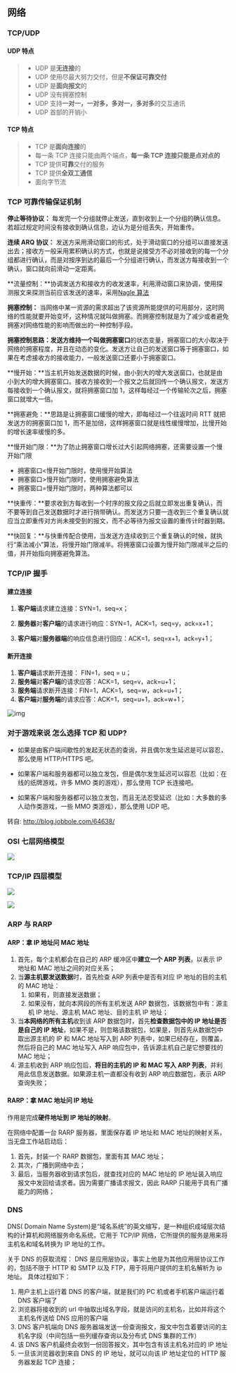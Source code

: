 ## 网络

### TCP/UDP

#### UDP 特点

> - UDP 是**无连接**的
> - UDP 使用尽最大努力交付，但是**不保证可靠交付**
> - UDP 是**面向报文**的
> - UDP 没有拥塞控制
> - UDP 支持**一对一，一对多，多对一，多对多**的交互通讯
> - UDP 首部的开销小

#### TCP 特点

> - TCP 是**面向连接**的
> - 每一条 TCP 连接只能由两个端点，**每一条 TCP 连接只能是点对点的**
> - TCP 提供**可靠**交付的服务
> - TCP 提供**全双工通信**
> - 面向字节流

### TCP 可靠传输保证机制

**停止等待协议：** 每发完一个分组就停止发送，直到收到上一个分组的确认信息。若超过规定时间没有接收到确认信息，边认为是分组丢失，开始重传。

**连续 ARQ 协议：** 发送方采用滑动窗口的形式，处于滑动窗口的分组可以直接发送出去；接收方一般采用累积确认的方式，也就是说接受方不必对接收到的每一个分组都进行确认，而是对按序到达的最后一个分组进行确认，而发送方每接收到一个确认，窗口就向前滑动一定距离。

**流量控制：**协调发送方和接收方的收发速率，利用滑动窗口来协调，使用探测报文来探测当前应该发送的速率，采用[Nagle 算法](http://baike.sogou.com/v10500918.htm?fromTitle=Nagle算法)

**拥塞控制：**
当网络中某一资源的需求超出了该资源所能提供的可用部分，这时网络的性能就要开始变坏，这种情况就叫做拥塞。而拥塞控制就是为了减少或者避免拥塞对网络性能的影响而做出的一种控制手段。

**拥塞控制思路：**发送方维持一个叫做**拥塞窗口**的状态变量，拥塞窗口的大小取决于网络的拥塞程度，并且在动态的变化。发送方让自己的发送窗口等于拥塞窗口，如果在考虑接收方的接收能力，一般发送窗口还要小于拥塞窗口。

**慢开始：**当主机开始发送数据的时候，由小到大的增大发送窗口，也就是由小到大的增大拥塞窗口。接收方接收到一个报文之后就回传一个确认报文，发送方每接收到一个确认报文，就将拥塞窗口加 1，这样每经过一个传输轮次之后，拥塞窗口就增大一倍。

**拥塞避免：**思路是让拥塞窗口缓慢的增大，即每经过一个往返时间 RTT 就把发送方的拥塞窗口加 1，而不是加倍，这样拥塞窗口就是线性缓慢增加，比慢开始的增长速率缓慢的多。

**慢开始门限：**为了防止拥塞窗口增长过大引起网络拥塞，还需要设置一个慢开始门限

- 拥塞窗口<慢开始门限时，使用慢开始算法
- 拥塞窗口>慢开始门限时，使用拥塞避免算法
- 拥塞窗口=慢开始门限时，两种算法都可以

**快重传：**要求收到方每收到一个时序的报文段之后就立即发出重复确认，而不要等到自己发送数据时才进行捎带确认。而发送方只要一连收到三个重复确认就应当立即重传对方尚未接受到的报文，而不必等待为报文设置的重传计时器到期。

**快回复：**与快重传配合使用，当发送方连续收到三个重复确认的时候，就执行“乘法减小”算法，将慢开始门限减半。将拥塞窗口设置为慢开始门限减半之后的值，并开始指向拥塞避免算法。

### TCP/IP 握手

#### 建立连接

1. **客户端**请求建立连接：SYN=1，seq=x；

2. **服务器**对**客户端**的请求进行响应：SYN=1，ACK=1，seq=y，ack=x+1；
3. **客户端**对**服务器端**的响应信息进行回应：ACK=1，seq=x+1，ack=y+1；

#### 断开连接

1. **客户端**请求断开连接： FIN=1，seq = u；
2. **服务端**对**客户端**的请求应答：ACK=1，seq=v，ack=u+1；
3. **服务端**请求断开连接：FIN=1，ACK=1，seq=w，ack=u+1；
4. **客户端**对**服务端**的请求应答：ACK=1，seq=u+1，ack=w+1；

![img](../../../img/v2-8720bd64871a5452df583fdab8207d64_1440w.jpg)

### 对于游戏来说 怎么选择 TCP 和 UDP?

- 如果是由客户端间歇性的发起无状态的查询，并且偶尔发生延迟是可以容忍，那么使用 HTTP/HTTPS 吧。

- 如果客户端和服务器都可以独立发包，但是偶尔发生延迟可以容忍（比如：在线的纸牌游戏，许多 MMO 类的游戏），那么使用 TCP 长连接吧。

- 如果客户端和服务器都可以独立发包，而且无法忍受延迟（比如：大多数的多人动作类游戏，一些 MMO 类游戏），那么使用 UDP 吧。

转自: http://blog.jobbole.com/64638/

### OSI 七层网络模型

![](../../../img/20200626085325.png)

### TCP/IP 四层模型

![](../../../img/20200625181452.png)

![](../../../img/20200625181433.png)

### ARP 与 RARP

#### ARP：拿 IP 地址问 MAC 地址

1. 首先，每个主机都会在自己的 ARP 缓冲区中**建立一个 ARP 列表**，以表示 IP 地址和 MAC 地址之间的对应关系；
2. 当**源主机要发送数据**时，首先检查 ARP 列表中是否有对应 IP 地址的目的主机的 MAC 地址：
   1. 如果有，则直接发送数据；
   2. 如果没有，就向本网段的所有主机发送 ARP 数据包，该数据包中有：源主机 IP 地址、源主机 MAC 地址、目的主机 IP 地址；
3. 当**本网络的所有主机**收到该 ARP 数据包时，首先**检查数据包中的 IP 地址是否是自己的 IP 地址**，如果不是，则忽略该数据包，如果是，则首先从数据包中取出源主机的 IP 和 MAC 地址写入到 ARP 列表中，如果已经存在，则覆盖，然后将自己的 MAC 地址写入 ARP 响应包中，告诉源主机自己是它想要找的 MAC 地址；
4. 源主机收到 ARP 响应包后，**将目的主机的 IP 和 MAC 写入 ARP 列表**，并利用此信息发送数据。如果源主机一直都没有收到 ARP 响应数据包，表示 ARP 查询失败；

#### RARP：拿 MAC 地址问 IP 地址

作用是完成**硬件地址到 IP 地址的映射**。

在网络中配置一台 RARP 服务器，里面保存着 IP 地址和 MAC 地址的映射关系，当无盘工作站启动后：

1. 首先，封装一个 RARP 数据包，里面有其 MAC 地址；
2. 其次，广播到网络中去；
3. 最后，当服务器收到请求包后，就查找对应的 MAC 地址的 IP 地址装入响应报文中发回给请求者。因为需要广播请求报文，因此 RARP 只能用于具有广播能力的网络；

### DNS

DNS( Domain Name System)是“域名系统”的英文缩写，是一种组织成域层次结构的计算机和网络服务命名系统，它用于 TCP/IP 网络，它所提供的服务是用来将主机名和域名转换为 IP 地址的工作。

关于 DNS 的获取流程：
DNS 是应用层协议，事实上他是为其他应用层协议工作的，包括不限于 HTTP 和 SMTP 以及 FTP，用于将用户提供的主机名解析为 ip 地址。
具体过程如下：

1. 用户主机上运行着 DNS 的客户端，就是我们的 PC 机或者手机客户端运行着 DNS 客户端了
2. 浏览器将接收到的 url 中抽取出域名字段，就是访问的主机名，比如并将这个主机名传送给 DNS 应用的客户端
3. DNS 客户机端向 DNS 服务器端发送一份查询报文，报文中包含着要访问的主机名字段（中间包括一些列缓存查询以及分布式 DNS 集群的工作）
4. 该 DNS 客户机最终会收到一份回答报文，其中包含有该主机名对应的 IP 地址
5. 一旦该浏览器收到来自 DNS 的 IP 地址，就可以向该 IP 地址定位的 HTTP 服务器发起 TCP 连接；
